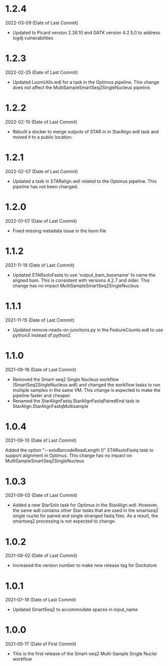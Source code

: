 # 1.2.4
2022-03-09 (Date of Last Commit)

* Updated to Picard version 2.26.10 and GATK version 4.2.5.0 to address log4j vulnerabilities

# 1.2.3
2022-02-25 (Date of Last Commit)

* Updated LoomUtils.wdl for a task in the Optimus pipeline. This change does not affect the MultiSampleSmartSeq2SingleNucleus pipeline.

# 1.2.2
2022-02-10 (Date of Last Commit)

* Rebuilt a docker to merge outputs of STAR in in StarAlign.wdl task and moved it to a public location.

# 1.2.1
2022-02-07 (Date of Last Commit)

* Updated a task in STARalign.wdl related to the Optimus pipeline. This pipeline has not been changed.

# 1.2.0
2022-01-07 (Date of Last Commit)

* Fixed missing metadata issue in the loom file
# 1.1.2
2021-11-19 (Date of Last Commit)

* Updated STARsoloFastq to use 'output_bam_basename' to name the aligned bam. This is consistent with versions 4.2.7 and older. This change has no impact MultiSampleSmartSeq2SingleNucleus
# 1.1.1
2021-11-15 (Date of Last Commit)
* Updated remove-reads-on-junctions.py in the FeatureCounts.wdl to use python3 instead of python2.

# 1.1.0
2021-09-16 (Date of Last Commit)

* Removed the Smart-seq2 Single Nucleus workflow (SmartSeq2SingleNucleus.wdl) and changed the workflow tasks to run multiple samples in the same VM. This change is expected to make the pipeline faster and cheaper.
* Renamed the StarAlignFastq.StarAlignFastqPairedEnd task to StarAlign.StarAlignFastqMultisample

# 1.0.4
2021-09-10 (Date of Last Commit)

Added the option "--soloBarcodeReadLength 0" STARsoloFastq task to support alignment in Optimus. This change has no impact on MultiSampleSmartSeq2SingleNucleus

# 1.0.3
2021-09-02 (Date of Last Commit)

* Added a new StarSolo task for Optimus in the StarAlign.wdl. However, the same wdl
  contains other Star tasks that are used in the smartseq2 single nuclei for paired and 
  single stranged fastq files. As a result, the smartseq2 processing is not expected to 
  change. 

# 1.0.2
2021-08-02 (Date of Last Commit)

* Increased the version number to make new release tag for Dockstore 

# 1.0.1
2021-07-19 (Date of Last Commit)

* Updated SmartSeq2 to accommodate spaces in input_name

# 1.0.0

2021-05-17 (Date of First Commit)

* This is the first release of the Smart-seq2 Multi-Sample Single Nuclei workflow
